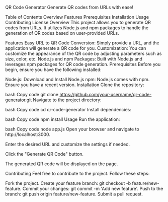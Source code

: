 QR Code Generator
Generate QR codes from URLs with ease!

Table of Contents
Overview
Features
Prerequisites
Installation
Usage
Contributing
License
Overview
This project allows you to generate QR codes from URLs. It utilizes Node.js and npm packages to handle the generation of QR codes based on user-provided URLs.

Features
Easy URL to QR Code Conversion: Simply provide a URL, and the application will generate a QR code for you.
Customization: You can customize the appearance of the QR code by adjusting parameters such as size, color, etc.
Node.js and npm Packages: Built with Node.js and leverages npm packages for QR code generation.
Prerequisites
Before you begin, ensure you have the following installed:

Node.js: Download and Install Node.js
npm: Node.js comes with npm. Ensure you have a recent version.
Installation
Clone the repository:

bash
Copy code
git clone https://github.com/your-username/qr-code-generator.git
Navigate to the project directory:

bash
Copy code
cd qr-code-generator
Install dependencies:

bash
Copy code
npm install
Usage
Run the application:

bash
Copy code
node app.js
Open your browser and navigate to http://localhost:3000.

Enter the desired URL and customize the settings if needed.

Click the "Generate QR Code" button.

The generated QR code will be displayed on the page.

Contributing
Feel free to contribute to the project. Follow these steps:

Fork the project.
Create your feature branch: git checkout -b feature/new-feature.
Commit your changes: git commit -m 'Add new feature'.
Push to the branch: git push origin feature/new-feature.
Submit a pull request.
